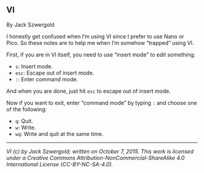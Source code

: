 ## VI

By Jack Szwergold

I honestly get confused when I’m using VI since I prefer to use Nano or Pico. So these notes are to help me when I’m somehow “trapped” using VI.

First, if you are in VI itself, you need to use “insert mode” to edit something:

- `s`: Insert mode.
- `esc`: Escape out of insert mode.
- `:`: Enter command mode.

And when you are done, just hit `esc` to escape out of insert mode.

Now if you want to exit, enter “command mode” by typing `:` and choose one of the following:

- `q`: Quit.
- `w`: Write.
- `wq`: Write and quit at the same time.

***

*VI (c) by Jack Szwergold; written on October 7, 2015. This work is licensed under a Creative Commons Attribution-NonCommercial-ShareAlike 4.0 International License (CC-BY-NC-SA-4.0).*